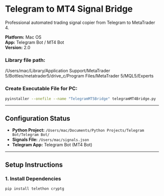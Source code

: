 # Telegram to MT4 Signal Bridge

Professional automated trading signal copier from Telegram to MetaTrader 4.

**Platform:** Mac OS  
**App:** Telegram Bot / MT4 Bot  
**Version:** 2.0

### Library file path: 

/Users/mac/Library/Application Support/MetaTrader 5/Bottles/metatrader5/drive_c/Program Files/MetaTrader 5/MQL5/Experts


### Create Executable File for PC:
```bash
pyinstaller --onefile --name "TelegramMT5Bridge" telegramMT4Bridge.py
```
---

## Configuration Status

- **Python Project:** `/Users/mac/Documents/Python Projects/Telegram Bot/Telegram Bot/`
- **Signals File:** `/Users/mac/signals.json`
- **Telegram App:** Telegram Bot (MT4 Bot)

---

## Setup Instructions

### 1. Install Dependencies
```bash
pip install telethon cryptg
```

